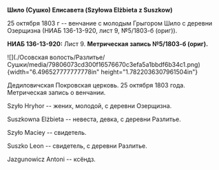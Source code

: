 **Шило (Сушко) Елисавета (Szyłowa Elżbieta z Suszkow)**

25 октября 1803 г -- венчание с молодым Грыгором Шило с деревни
Озерщизна (НИАБ 136-13-920, лист 9, №5/1803-б (ориг)).

**НИАБ 136-13-920:** Лист 9. **Метрическая запись №5/1803-б (ориг).**

![](./Осовская волость/Разлитье/Сушки/media/79806073cd300f16576670c3efa5a1bbdf6b34c1.png){width="6.496527777777778in"
height="1.7822036307961504in"}

Дедиловичская Покровская церковь. 25 октября 1803 года. Метрическая
запись о венчании.

Szyło Hryhor -- жених, молодой, с деревни Озерщизна.

Suszkowna Elżbieta -- невеста, девка, с деревни Разлитье.

Szyło Maciey -- свидетель.

Suszko Leon -- свидетель, с деревни Разлитье.

Jazgunowicz Antoni -- ксёндз.
